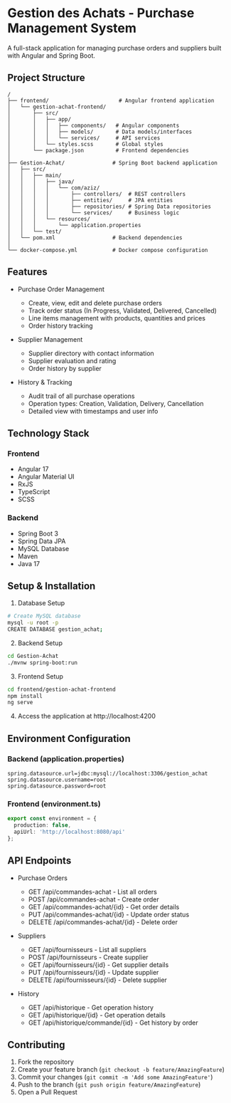# Gestion des Achats - Purchase Management System

A full-stack application for managing purchase orders and suppliers built with Angular and Spring Boot.

## Project Structure

```
/
├── frontend/                      # Angular frontend application
│   └── gestion-achat-frontend/
│       ├── src/
│       │   ├── app/
│       │   │   ├── components/   # Angular components
│       │   │   ├── models/       # Data models/interfaces
│       │   │   └── services/     # API services
│       │   └── styles.scss       # Global styles
│       └── package.json          # Frontend dependencies
│
├── Gestion-Achat/               # Spring Boot backend application
│   ├── src/
│   │   ├── main/
│   │   │   ├── java/
│   │   │   │   └── com/aziz/
│   │   │   │       ├── controllers/  # REST controllers
│   │   │   │       ├── entities/     # JPA entities
│   │   │   │       ├── repositories/ # Spring Data repositories
│   │   │   │       └── services/     # Business logic
│   │   │   └── resources/
│   │   │       └── application.properties
│   │   └── test/
│   └── pom.xml                  # Backend dependencies
│
└── docker-compose.yml           # Docker compose configuration
```

## Features

- Purchase Order Management
  - Create, view, edit and delete purchase orders
  - Track order status (In Progress, Validated, Delivered, Cancelled)
  - Line items management with products, quantities and prices
  - Order history tracking

- Supplier Management 
  - Supplier directory with contact information
  - Supplier evaluation and rating
  - Order history by supplier

- History & Tracking
  - Audit trail of all purchase operations
  - Operation types: Creation, Validation, Delivery, Cancellation
  - Detailed view with timestamps and user info

## Technology Stack

### Frontend
- Angular 17
- Angular Material UI
- RxJS
- TypeScript
- SCSS

### Backend  
- Spring Boot 3
- Spring Data JPA
- MySQL Database
- Maven
- Java 17

## Setup & Installation

1. Database Setup
```bash
# Create MySQL database
mysql -u root -p
CREATE DATABASE gestion_achat;
```

2. Backend Setup
```bash
cd Gestion-Achat
./mvnw spring-boot:run
```

3. Frontend Setup 
```bash 
cd frontend/gestion-achat-frontend
npm install
ng serve
```

4. Access the application at http://localhost:4200

## Environment Configuration

### Backend (application.properties)
```properties
spring.datasource.url=jdbc:mysql://localhost:3306/gestion_achat
spring.datasource.username=root
spring.datasource.password=root
```

### Frontend (environment.ts)
```typescript
export const environment = {
  production: false,
  apiUrl: 'http://localhost:8080/api'
};
```

## API Endpoints

- Purchase Orders
  - GET /api/commandes-achat - List all orders
  - POST /api/commandes-achat - Create order
  - GET /api/commandes-achat/{id} - Get order details
  - PUT /api/commandes-achat/{id} - Update order status
  - DELETE /api/commandes-achat/{id} - Delete order

- Suppliers
  - GET /api/fournisseurs - List all suppliers
  - POST /api/fournisseurs - Create supplier
  - GET /api/fournisseurs/{id} - Get supplier details
  - PUT /api/fournisseurs/{id} - Update supplier
  - DELETE /api/fournisseurs/{id} - Delete supplier

- History
  - GET /api/historique - Get operation history
  - GET /api/historique/{id} - Get operation details
  - GET /api/historique/commande/{id} - Get history by order

## Contributing

1. Fork the repository
2. Create your feature branch (`git checkout -b feature/AmazingFeature`)
3. Commit your changes (`git commit -m 'Add some AmazingFeature'`)
4. Push to the branch (`git push origin feature/AmazingFeature`)
5. Open a Pull Request


